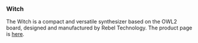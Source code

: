 ### Witch

The Witch is a compact and versatile synthesizer based on the OWL2 board, designed and manufactured by Rebel Technology. The product page is [here](https://www.rebeltech.org/products/witch).

